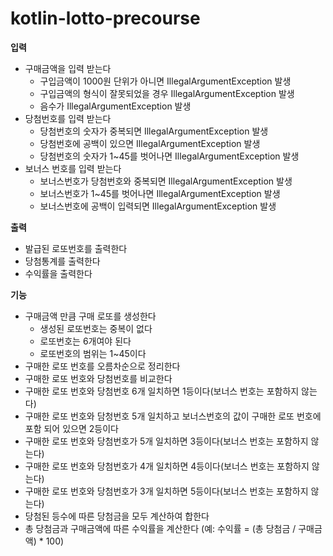 # kotlin-lotto-precourse

**입력**
 - 구매금액을 입력 받는다
   - 구입금액이 1000원 단위가 아니면 IllegalArgumentException 발생
   - 구입금액의 형식이 잘못되었을 경우 IllegalArgumentException 발생
   - 음수가 IllegalArgumentException 발생
 - 당첨번호를 입력 받는다
   - 당첨번호의 숫자가 중복되면 IllegalArgumentException 발생
   - 당첨번호에 공백이 있으면 IllegalArgumentException 발생
   - 당첨번호의 숫자가 1~45를 벗어나면 IllegalArgumentException 발생
 - 보너스 번호를 입력 받는다
   - 보너스번호가 당첨번호와 중복되면 IllegalArgumentException 발생
   - 보너스번호가 1~45를 벗어나면 IllegalArgumentException 발생
   - 보너스번호에 공백이 입력되면 IllegalArgumentException 발생

**출력**
 - 발급된 로또번호를 출력한다
 - 당첨통계를 출력한다
 - 수익률을 출력한다

**기능**
 - 구매금액 만큼 구매 로또를 생성한다
   - 생성된 로또번호는 중복이 없다
   - 로또번호는 6개여야 된다
   - 로또번호의 범위는 1~45이다
 - 구매한 로또 번호를 오름차순으로 정리한다
 - 구매한 로또 번호와 당첨번호를 비교한다
 - 구매한 로또 번호와 당첨번호 6개 일치하면 1등이다(보너스 번호는 포함하지 않는다)
 - 구매한 로또 번호와 담청번호 5개 일치하고 보너스번호의 값이 구매한 로또 번호에 포함 되어 있으면 2등이다
 - 구매한 로또 번호와 당첨번호가 5개 일치하면 3등이다(보너스 번호는 포함하지 않는다)
 - 구매한 로또 번호와 당첨번호가 4개 일치하면 4등이다(보너스 번호는 포함하지 않는다)
 - 구매한 로또 번호와 당첨번호가 3개 일치하면 5등이다(보너스 번호는 포함하지 않는다)
 - 당첨된 등수에 따른 당첨금을 모두 계산하여 합한다
 - 총 당첨금과 구매금액에 따른 수익률을 계산한다 (예: 수익률 = (총 당첨금 / 구매금액) * 100)


